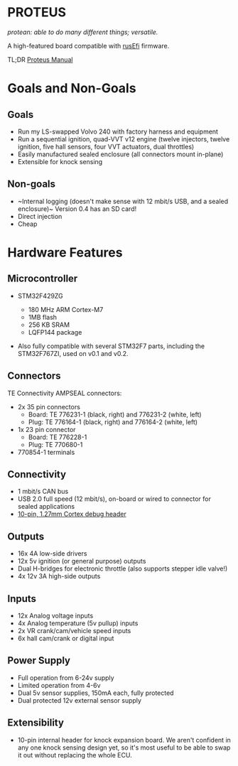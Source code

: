 # PROTEUS

_protean: able to do many different things; versatile._

A high-featured board compatible with [rusEfi](https://github.com/rusefi/rusefi) firmware.

TL;DR [Proteus Manual](https://github.com/rusefi/rusefi/wiki/Proteus-Manual)

# Goals and Non-Goals

## Goals

- Run my LS-swapped Volvo 240 with factory harness and equipment
- Run a sequential ignition, quad-VVT v12 engine (twelve injectors, twelve ignition, five hall sensors, four VVT actuators, dual throttles)
- Easily manufactured sealed enclosure (all connectors mount in-plane)
- Extensible for knock sensing

## Non-goals

- ~Internal logging (doesn't make sense with 12 mbit/s USB, and a sealed enclosure)~ Version 0.4 has an SD card!
- Direct injection
- Cheap

# Hardware Features

## Microcontroller

- STM32F429ZG
    - 180 MHz ARM Cortex-M7
    - 1MB flash
    - 256 KB SRAM
    - LQFP144 package

- Also fully compatible with several STM32F7 parts, including the STM32F767ZI, used on v0.1 and v0.2.

## Connectors
TE Connectivity AMPSEAL connectors:

- 2x 35 pin connectors
    - Board: TE 776231-1 (black, right) and 776231-2 (white, left)
    - Plug: TE 776164-1 (black, right) and 776164-2 (white, left)
- 1x 23 pin connector
    - Board: TE 776228-1
    - Plug: TE 770680-1
- 770854-1 terminals    
    

## Connectivity

- 1 mbit/s CAN bus
- USB 2.0 full speed (12 mbit/s), on-board or wired to connector for sealed applications
- [10-pin, 1.27mm Cortex debug header](http://infocenter.arm.com/help/topic/com.arm.doc.faqs/attached/13634/cortex_debug_connectors.pdf)

## Outputs
- 16x 4A low-side drivers
- 12x 5v ignition (or general purpose) outputs
- Dual H-bridges for electronic throttle (also supports stepper idle valve!)
- 4x 12v 3A high-side outputs

## Inputs

- 12x Analog voltage inputs
- 4x Analog temperature (5v pullup) inputs
- 2x VR crank/cam/vehicle speed inputs
- 6x hall cam/crank or digital input

## Power Supply

- Full operation from 6-24v supply
- Limited operation from 4-6v
- Dual 5v sensor supplies, 150mA each, fully protected
- Dual protected 12v external sensor supply

## Extensibility

- 10-pin internal header for knock expansion board.  We aren't confident in any one knock sensing design yet, so it's most useful to be able to swap it out without replacing the whole ECU.
